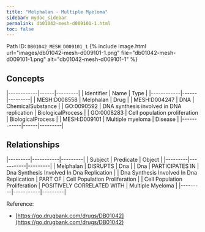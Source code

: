 ```yaml
---
title: "Melphalan - Multiple Myeloma"
sidebar: mydoc_sidebar
permalink: db01042-mesh-d009101-1.html
toc: false 
---
```



Path ID: `DB01042_MESH_D009101_1`
{% include image.html url="images/db01042-mesh-d009101-1.png" file="db01042-mesh-d009101-1.png" alt="db01042-mesh-d009101-1" %}

## Concepts

|------------|------|---------|
| Identifier | Name | Type    |
|------------|------|---------|
| MESH:D008558 | Melphalan | Drug |
| MESH:D004247 | DNA | ChemicalSubstance |
| GO:0090592 | DNA synthesis involved in DNA replication | BiologicalProcess |
| GO:0008283 | Cell population proliferation | BiologicalProcess |
| MESH:D009101 | Multiple myeloma | Disease |
|------------|------|---------|

## Relationships

|---------|-----------|---------|
| Subject | Predicate | Object  |
|---------|-----------|---------|
| Melphalan | DISRUPTS | Dna |
| Dna | PARTICIPATES IN | Dna Synthesis Involved In Dna Replication |
| Dna Synthesis Involved In Dna Replication | PART OF | Cell Population Proliferation |
| Cell Population Proliferation | POSITIVELY CORRELATED WITH | Multiple Myeloma |
|---------|-----------|---------|

Reference: 
  - [https://go.drugbank.com/drugs/DB01042](https://go.drugbank.com/drugs/DB01042)
